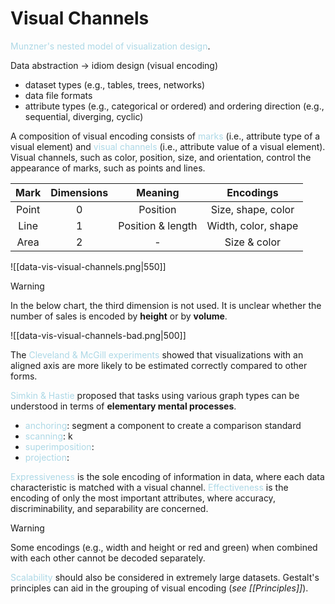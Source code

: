 # Visual Channels

<span style = "color:lightblue">Munzner's nested model of visualization design</span>.

Data abstraction $\rightarrow$ idiom design (visual encoding)
- dataset types (e.g., tables, trees, networks)
- data file formats
- attribute types (e.g., categorical or ordered) and ordering direction (e.g., sequential, diverging, cyclic)

A composition of visual encoding consists of <span style = "color:lightblue">marks</span> (i.e., attribute type of a visual element) and <span style = "color:lightblue">visual channels</span> (i.e., attribute value of a visual element). Visual channels, such as color, position, size, and orientation, control the appearance of marks, such as points and lines.

| **Mark** | **Dimensions** |    **Meaning**    | **Encodings**       |
|:--------:|:--------------:|:-----------------:| :-------------------: |
|  Point   |       0        |     Position      | Size, shape, color  |
|   Line   |       1        | Position & length | Width, color, shape |
|   Area   |       2        |         -         | Size & color        |

![[data-vis-visual-channels.png|550]]


> [!WARNING]
> In the below chart, the third dimension is not used. It is unclear whether the number of sales is encoded by **height** or by **volume**.
> 
> ![[data-vis-visual-channels-bad.png|500]]

The <span style = "color:lightblue">Cleveland & McGill experiments</span> showed that visualizations with an aligned axis are more likely to be estimated correctly compared to other forms.

<span style = "color:lightblue">Simkin & Hastie</span> proposed that tasks using various graph types can be understood in terms of **elementary mental processes**.
- <span style = "color:lightblue">anchoring</span>: segment a component to create a comparison standard
- <span style = "color:lightblue">scanning</span>: k
- <span style = "color:lightblue">superimposition</span>:
- <span style = "color:lightblue">projection</span>:

<span style = "color:lightblue">Expressiveness</span> is the sole encoding of information in data, where each data characteristic is matched with a visual channel. <span style = "color:lightblue">Effectiveness</span> is the encoding of only the most important attributes, where accuracy, discriminability, and separability are concerned.

> [!WARNING]
> Some encodings (e.g., width and height or red and green) when combined with each other cannot be decoded separately.

<span style = "color:lightblue">Scalability</span> should also be considered in extremely large datasets. Gestalt's principles can aid in the grouping of visual encoding (*see [[Principles]]*).


